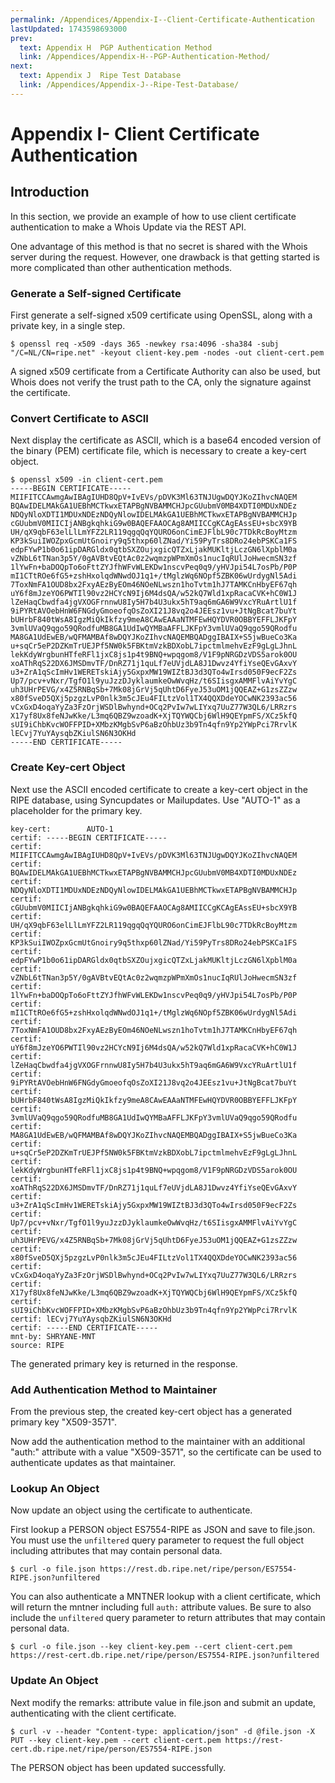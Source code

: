 ```yaml
---
permalink: /Appendices/Appendix-I--Client-Certificate-Authentication
lastUpdated: 1743598693000
prev:
  text: Appendix H  PGP Authentication Method
  link: /Appendices/Appendix-H--PGP-Authentication-Method/
next:
  text: Appendix J  Ripe Test Database
  link: /Appendices/Appendix-J--Ripe-Test-Database/
---
```


# Appendix I- Client Certificate Authentication

## Introduction

In this section, we provide an example of how to use client certificate authentication to make a Whois Update via the REST API.

One advantage of this method is that no secret is shared with the Whois server during the request. However, one drawback is that getting started is more complicated than other authentication methods.

### Generate a Self-signed Certificate

First generate a self-signed x509 certificate using OpenSSL, along with a private key, in a single step. 

```
$ openssl req -x509 -days 365 -newkey rsa:4096 -sha384 -subj "/C=NL/CN=ripe.net" -keyout client-key.pem -nodes -out client-cert.pem
```

A signed x509 certificate from a Certificate Authority can also be used, but Whois does not verify the trust path to the CA, only the signature against the certificate.

### Convert Certificate to ASCII

Next display the certificate as ASCII, which is a base64 encoded version of the binary (PEM) certificate file, which is necessary to create a key-cert object.

```
$ openssl x509 -in client-cert.pem
-----BEGIN CERTIFICATE-----
MIIFITCCAwmgAwIBAgIUHD8QpV+IvEVs/pDVK3Ml63TNJUgwDQYJKoZIhvcNAQEM
BQAwIDELMAkGA1UEBhMCTkwxETAPBgNVBAMMCHJpcGUubmV0MB4XDTI0MDUxNDEz
NDQyNloXDTI1MDUxNDEzNDQyNlowIDELMAkGA1UEBhMCTkwxETAPBgNVBAMMCHJp
cGUubmV0MIICIjANBgkqhkiG9w0BAQEFAAOCAg8AMIICCgKCAgEAssEU+sbcX9YB
UH/qX9qbF63elLlLmYFZ2LR119qgqQqYQURO6onCimEJFlbL90c7TDkRcBoyMtzm
KP3kSuiIWOZpxGcmUtGnoiry9q5thxp60lZNad/Yi59PyTrs8DRo24ebPSKCa1FS
edpFYwP1b0o61ipDARGldx0qtbSXZOujxgicQTZxLjakMUKltjLczGN6lXpblM0a
vZNbL6tTNan3p5Y/0gAVBtvEQtAc0z2wqmzpWPmXmOs1nucIqRUlJoHwecmSN3zf
1lYwFn+baDOQpTo6oFttZYJfhWFvWLEKDw1nscvPeq0q9/yHVJpi54L7osPb/P0P
mI1CTtROe6fG5+zshHxolqdWNwdOJ1q1+/tMglzWq6NOpf5ZBK06wUrdygNl5Adi
7ToxNmFA1OUD8bx2FxyAEzByEOm46NOeNLwszn1hoTvtm1hJ7TAMKCnHbyEF67qh
uY6f8mJzeYO6PWTIl90vz2HCYcN9Ij6M4dsQA/w52kQ7Wld1xpRacaCVK+hC0W1J
lZeHaqCbwdfa4jgVXOGFrnnwU8Iy5H7b4U3ukx5hT9aq6mGA6W9VxcYRuArtlU1f
9iPYRtAVOebHnW6FNGdyGmoeofqOsZoXI21J8vq2o4JEEsz1vu+JtNgBcat7buYt
bUHrbF840tWsA8IgzMiQkIkfzy9meA8CAwEAAaNTMFEwHQYDVR0OBBYEFFLJKFpY
3vmlUVaQ9qgo59QRodfuMB8GA1UdIwQYMBaAFFLJKFpY3vmlUVaQ9qgo59QRodfu
MA8GA1UdEwEB/wQFMAMBAf8wDQYJKoZIhvcNAQEMBQADggIBAIX+S5jwBueCo3Ka
u+sqCr5eP2DZKmTrUEJPf5NW0k5FBKtmVzkBDXobL7ipctmlmehvEzF9gLgLJhnL
lekKdyWrgbunHTfeRFl1jxC8js1p4t9BNQ+wpqgom8/V1F9pNRGDzVDS5arok0OU
xoAThRqS22DX6JMSDmvTF/DnRZ71j1quLf7eUVjdLA8J1Dwvz4YfiYseQEvGAxvY
u3+ZrA1qScImHv1WERETskiAjy5GxpxMW19WIZtBJ3d3QTo4wIrsd050F9ecF2Zs
Up7/pcv+vNxr/TgfO1l9yuJzzDJyklaumkeOwWvqHz/t6SIisgxAMMFlvAiYvYgC
uh3UHrPEVG/x4Z5RNBqSb+7Mk08jGrVj5qUhtD6FyeJ53uOM1jQQEAZ+G1zsZZzw
x80fSveD5QXj5pzgzLvP0nlk3m5cJEu4FILtzVol1TX4QQXDdeYOCwNK2393ac56
vCxGxD4oqaYyZa3FzOrjWSDlBwhynd+OCq2PvIw7wLIYxq7UuZ77W3QL6/LRRzrs
X17yf8Ux8feNJwKke/L3mq6QBZ9wzoadK+XjTQYWQCbj6WlH9QEYpmFS/XCz5kfQ
sUI9iChbKvcWOFFPID+XMbzKMgbSvP6aBzOhbUz3b9Tn4qfn9Yp2YWpPci7RrvlK
lECvj7YuYAysqbZKiulSN6N3OKHd
-----END CERTIFICATE-----
```

### Create Key-cert Object

Next use the ASCII encoded certificate to create a key-cert object in the RIPE database, using Syncupdates or Mailupdates. Use "AUTO-1" as a placeholder for the primary key.

```
key-cert:        AUTO-1   
certif: -----BEGIN CERTIFICATE-----
certif: MIIFITCCAwmgAwIBAgIUHD8QpV+IvEVs/pDVK3Ml63TNJUgwDQYJKoZIhvcNAQEM
certif: BQAwIDELMAkGA1UEBhMCTkwxETAPBgNVBAMMCHJpcGUubmV0MB4XDTI0MDUxNDEz
certif: NDQyNloXDTI1MDUxNDEzNDQyNlowIDELMAkGA1UEBhMCTkwxETAPBgNVBAMMCHJp
certif: cGUubmV0MIICIjANBgkqhkiG9w0BAQEFAAOCAg8AMIICCgKCAgEAssEU+sbcX9YB
certif: UH/qX9qbF63elLlLmYFZ2LR119qgqQqYQURO6onCimEJFlbL90c7TDkRcBoyMtzm
certif: KP3kSuiIWOZpxGcmUtGnoiry9q5thxp60lZNad/Yi59PyTrs8DRo24ebPSKCa1FS
certif: edpFYwP1b0o61ipDARGldx0qtbSXZOujxgicQTZxLjakMUKltjLczGN6lXpblM0a
certif: vZNbL6tTNan3p5Y/0gAVBtvEQtAc0z2wqmzpWPmXmOs1nucIqRUlJoHwecmSN3zf
certif: 1lYwFn+baDOQpTo6oFttZYJfhWFvWLEKDw1nscvPeq0q9/yHVJpi54L7osPb/P0P
certif: mI1CTtROe6fG5+zshHxolqdWNwdOJ1q1+/tMglzWq6NOpf5ZBK06wUrdygNl5Adi
certif: 7ToxNmFA1OUD8bx2FxyAEzByEOm46NOeNLwszn1hoTvtm1hJ7TAMKCnHbyEF67qh
certif: uY6f8mJzeYO6PWTIl90vz2HCYcN9Ij6M4dsQA/w52kQ7Wld1xpRacaCVK+hC0W1J
certif: lZeHaqCbwdfa4jgVXOGFrnnwU8Iy5H7b4U3ukx5hT9aq6mGA6W9VxcYRuArtlU1f
certif: 9iPYRtAVOebHnW6FNGdyGmoeofqOsZoXI21J8vq2o4JEEsz1vu+JtNgBcat7buYt
certif: bUHrbF840tWsA8IgzMiQkIkfzy9meA8CAwEAAaNTMFEwHQYDVR0OBBYEFFLJKFpY
certif: 3vmlUVaQ9qgo59QRodfuMB8GA1UdIwQYMBaAFFLJKFpY3vmlUVaQ9qgo59QRodfu
certif: MA8GA1UdEwEB/wQFMAMBAf8wDQYJKoZIhvcNAQEMBQADggIBAIX+S5jwBueCo3Ka
certif: u+sqCr5eP2DZKmTrUEJPf5NW0k5FBKtmVzkBDXobL7ipctmlmehvEzF9gLgLJhnL
certif: lekKdyWrgbunHTfeRFl1jxC8js1p4t9BNQ+wpqgom8/V1F9pNRGDzVDS5arok0OU
certif: xoAThRqS22DX6JMSDmvTF/DnRZ71j1quLf7eUVjdLA8J1Dwvz4YfiYseQEvGAxvY
certif: u3+ZrA1qScImHv1WERETskiAjy5GxpxMW19WIZtBJ3d3QTo4wIrsd050F9ecF2Zs
certif: Up7/pcv+vNxr/TgfO1l9yuJzzDJyklaumkeOwWvqHz/t6SIisgxAMMFlvAiYvYgC
certif: uh3UHrPEVG/x4Z5RNBqSb+7Mk08jGrVj5qUhtD6FyeJ53uOM1jQQEAZ+G1zsZZzw
certif: x80fSveD5QXj5pzgzLvP0nlk3m5cJEu4FILtzVol1TX4QQXDdeYOCwNK2393ac56
certif: vCxGxD4oqaYyZa3FzOrjWSDlBwhynd+OCq2PvIw7wLIYxq7UuZ77W3QL6/LRRzrs
certif: X17yf8Ux8feNJwKke/L3mq6QBZ9wzoadK+XjTQYWQCbj6WlH9QEYpmFS/XCz5kfQ
certif: sUI9iChbKvcWOFFPID+XMbzKMgbSvP6aBzOhbUz3b9Tn4qfn9Yp2YWpPci7RrvlK
certif: lECvj7YuYAysqbZKiulSN6N3OKHd
certif: -----END CERTIFICATE-----
mnt-by: SHRYANE-MNT
source: RIPE
```

The generated primary key is returned in the response.

### Add Authentication Method to Maintainer

From the previous step, the created key-cert object has a generated primary key "X509-3571". 

Now add the authentication method to the maintainer with an additional "auth:" attribute with a value "X509-3571", so the certificate can be used to authenticate updates as that maintainer.

### Lookup An Object

Now update an object using the certificate to authenticate.

First lookup a PERSON object ES7554-RIPE as JSON and save to file.json. You must use the `unfiltered` query parameter to request the full object including attributes that may contain personal data.

```
$ curl -o file.json https://rest.db.ripe.net/ripe/person/ES7554-RIPE.json?unfiltered
```

You can also authenticate a MNTNER lookup with a client certificate, which will return the mntner including full `auth:` attribute values. Be sure to also include the `unfiltered` query parameter to return attributes that may contain personal data.

```
$ curl -o file.json --key client-key.pem --cert client-cert.pem https://rest-cert.db.ripe.net/ripe/person/ES7554-RIPE.json?unfiltered
```

### Update An Object

Next modify the remarks: attribute value in file.json and submit an update, authenticating with the client certificate.

```
$ curl -v --header "Content-type: application/json" -d @file.json -X PUT --key client-key.pem --cert client-cert.pem https://rest-cert.db.ripe.net/ripe/person/ES7554-RIPE.json
```

The PERSON object has been updated successfully.

